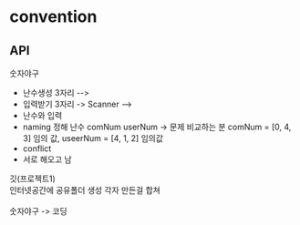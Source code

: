 # convention
## API
숫자야구
- 난수생성 3자리 --> 
- 입력받기 3자리 -> Scanner -->
- 난수와 입력
- naming 정해 난수 comNum userNum -> 문제 비교하는 분 comNum = [0, 4, 3] 임의 값, useerNum = [4, 1, 2] 임의값
- conflict
- 서로 해오고 남

깃(프로젝트1)
<br>인터넷공간에 공유폴더 생성 각자 만든걸 합쳐</br>
<br>숫자야구 -> 코딩 </br>